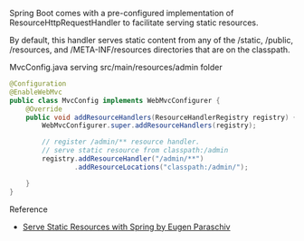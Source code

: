 Spring Boot comes with a pre-configured implementation of ResourceHttpRequestHandler to facilitate serving static resources.

By default, this handler serves static content from any of the /static, /public, /resources, and /META-INF/resources directories that are on the classpath.

MvcConfig.java serving src/main/resources/admin folder
```java
@Configuration
@EnableWebMvc
public class MvcConfig implements WebMvcConfigurer {
    @Override
    public void addResourceHandlers(ResourceHandlerRegistry registry) {
        WebMvcConfigurer.super.addResourceHandlers(registry);

        // register /admin/** resource handler.
        // serve static resource from classpath:/admin
        registry.addResourceHandler("/admin/**")
                .addResourceLocations("classpath:/admin/");

    }
}
```


Reference
* [Serve Static Resources with Spring by Eugen Paraschiv](https://www.baeldung.com/spring-mvc-static-resources)